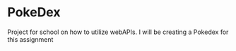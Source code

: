 # PokeDex
Project for school on how to utilize webAPIs. I will be creating a Pokedex for this assignment
